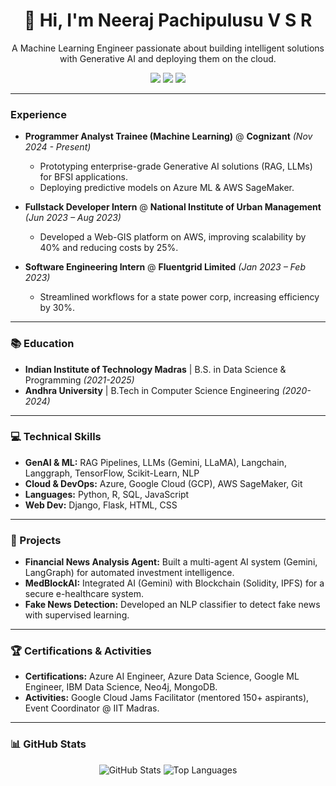 <h1 align="center">👋 Hi, I'm Neeraj Pachipulusu V S R</h1>

<p align="center">
  A Machine Learning Engineer passionate about building intelligent solutions with Generative AI and deploying them on the cloud.
</p>

<p align="center">
  <a href="https://linkedin.com/in/neerajpvsr"><img src="https://img.shields.io/badge/LinkedIn-0A66C2?style=for-the-badge&logo=linkedin&logoColor=white"></a>
  <a href="mailto:neerajpachipulusuvsr@gmail.com"><img src="https://img.shields.io/badge/Gmail-D14836?style=for-the-badge&logo=gmail&logoColor=white"></a>
  <a href="https://github.com/Neeraj-Pachipulusu-V-S-R"><img src="https://img.shields.io/badge/GitHub-181717?style=for-the-badge&logo=github&logoColor=white"></a>
</p>

---

### Experience

- **Programmer Analyst Trainee (Machine Learning)** @ **Cognizant** *(Nov 2024 - Present)*
  - Prototyping enterprise-grade Generative AI solutions (RAG, LLMs) for BFSI applications.
  - Deploying predictive models on Azure ML & AWS SageMaker.

- **Fullstack Developer Intern** @ **National Institute of Urban Management** *(Jun 2023 – Aug 2023)*
  - Developed a Web-GIS platform on AWS, improving scalability by 40% and reducing costs by 25%.

- **Software Engineering Intern** @ **Fluentgrid Limited** *(Jan 2023 – Feb 2023)*
  - Streamlined workflows for a state power corp, increasing efficiency by 30%.

---

### 📚 Education

- **Indian Institute of Technology Madras** | B.S. in Data Science & Programming *(2021-2025)*
- **Andhra University** | B.Tech in Computer Science Engineering *(2020-2024)*

---

### 💻 Technical Skills

- **GenAI & ML:** RAG Pipelines, LLMs (Gemini, LLaMA), Langchain, Langgraph, TensorFlow, Scikit-Learn, NLP
- **Cloud & DevOps:** Azure, Google Cloud (GCP), AWS SageMaker, Git
- **Languages:** Python, R, SQL, JavaScript
- **Web Dev:** Django, Flask, HTML, CSS

---

### 🚀 Projects

- **Financial News Analysis Agent:** Built a multi-agent AI system (Gemini, LangGraph) for automated investment intelligence.
- **MedBlockAI:** Integrated AI (Gemini) with Blockchain (Solidity, IPFS) for a secure e-healthcare system.
- **Fake News Detection:** Developed an NLP classifier to detect fake news with supervised learning.

---

### 🏆 Certifications & Activities

- **Certifications:** Azure AI Engineer, Azure Data Science, Google ML Engineer, IBM Data Science, Neo4j, MongoDB.
- **Activities:** Google Cloud Jams Facilitator (mentored 150+ aspirants), Event Coordinator @ IIT Madras.

---

### 📊 GitHub Stats

<p align="center">
  <img src="https://github-readme-stats.vercel.app/api?username=Neeraj-Pachipulusu-V-S-R&show_icons=true&theme=dark" alt="GitHub Stats">
  <img src="https://github-readme-stats.vercel.app/api/top-langs/?username=Neeraj-Pachipulusu-V-S-R&layout=compact&theme=dark" alt="Top Languages">
</p>
